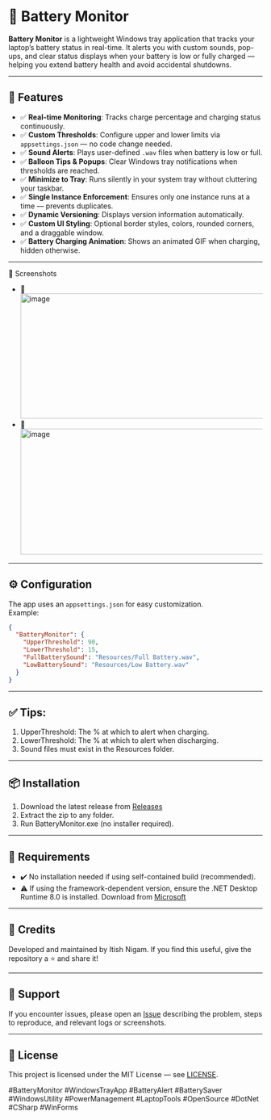 
# 🔋 Battery Monitor
**Battery Monitor** is a lightweight Windows tray application that tracks your laptop’s battery status in real-time. It alerts you with custom sounds, pop-ups, and clear status displays when your battery is low or fully charged — helping you extend battery health and avoid accidental shutdowns.

---

## 📌 Features

- ✅ **Real-time Monitoring**: Tracks charge percentage and charging status continuously.
- ✅ **Custom Thresholds**: Configure upper and lower limits via `appsettings.json` — no code change needed.
- ✅ **Sound Alerts**: Plays user-defined `.wav` files when battery is low or full.
- ✅ **Balloon Tips & Popups**: Clear Windows tray notifications when thresholds are reached.
- ✅ **Minimize to Tray**: Runs silently in your system tray without cluttering your taskbar.
- ✅ **Single Instance Enforcement**: Ensures only one instance runs at a time — prevents duplicates.
- ✅ **Dynamic Versioning**: Displays version information automatically.
- ✅ **Custom UI Styling**: Optional border styles, colors, rounded corners, and a draggable window.
- ✅ **Battery Charging Animation**: Shows an animated GIF when charging, hidden otherwise.

---
📣 Screenshots
- 📸 <img width="503" height="248" alt="image" src="https://github.com/user-attachments/assets/847be0c5-672c-4ce7-a691-058bc6c61478" />
- 📸 <img width="502" height="249" alt="image" src="https://github.com/user-attachments/assets/a8272292-8a11-4150-abf9-feb2130919bc" /> 
---
## ⚙️ Configuration

The app uses an `appsettings.json` for easy customization.  
Example:
```json
{
  "BatteryMonitor": {
    "UpperThreshold": 90,
    "LowerThreshold": 15,
    "FullBatterySound": "Resources/Full Battery.wav",
    "LowBatterySound": "Resources/Low Battery.wav"
  }
}
```
---

## ✅ Tips:
1) UpperThreshold: The % at which to alert when charging.
2) LowerThreshold: The % at which to alert when discharging.
3) Sound files must exist in the Resources folder.

---

## 📦 Installation
1) Download the latest release from <a href="https://github.com/itish-vs/BatteryMonitor/releases">Releases</a>
2) Extract the zip to any folder.
3) Run BatteryMonitor.exe (no installer required).

---

## 🚫 Requirements
- ✔️ No installation needed if using self-contained build (recommended).
- ⚠️ If using the framework-dependent version, ensure the .NET Desktop Runtime 8.0 is installed. Download from <a href="https://dotnet.microsoft.com/en-us/download/dotnet/8.0">Microsoft</a>

---

## 🙌 Credits
Developed and maintained by Itish Nigam.
If you find this useful, give the repository a ⭐️ and share it!

---

## 📣 Support
If you encounter issues, please open an <a href="https://github.com/itish-vs/BatteryMonitor/issues">Issue</a> describing the problem, steps to reproduce, and relevant logs or screenshots.

---

## 📜 License
This project is licensed under the MIT License — see <a href="https://github.com/itish-vs/BatteryMonitor/blob/main/LICENSE">LICENSE</a>.


#BatteryMonitor #WindowsTrayApp #BatteryAlert #BatterySaver #WindowsUtility #PowerManagement #LaptopTools #OpenSource #DotNet #CSharp #WinForms
